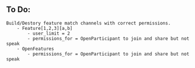 ## To Do:  
    Build/Destory feature match channels with correct permissions.
        - Feature[1,2,3][a,b]
            - user_limit = 2
            - permissions_for = OpenParticipant to join and share but not speak
        - OpenFeatures
            - permissions_for = OpenParticipant to join and share but not speak